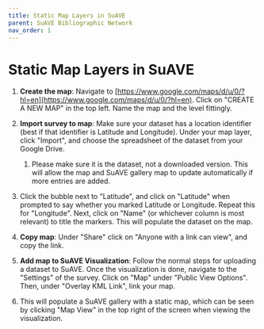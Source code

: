 ```yaml
---
title: Static Map Layers in SuAVE
parent: SuAVE Bibliographic Network
nav_order: 1
---
```


# Static Map Layers in SuAVE

1. **Create the map**: Navigate to [https://www.google.com/maps/d/u/0/?hl=en](https://www.google.com/maps/d/u/0/?hl=en). Click on "CREATE A NEW MAP" in the top left. Name the map and the level fittingly.

2. **Import survey to map**: Make sure your dataset has a location identifier (best if that identifier is Latitude and Longitude). Under your map layer, click "Import", and choose the spreadsheet of the dataset from your Google Drive. 

    1. Please make sure it is the dataset, not a downloaded version. This will allow the map and SuAVE gallery map to update automatically if more entries are added.

3. Click the bubble next to "Latitude", and click on "Latitude" when prompted to say whether you marked Latitude or Longitude. Repeat this for "Longitude". Next, click on "Name" (or whichever column is most relevant) to title the markers. This will populate the dataset on the map.

4. **Copy map**: Under "Share" click on "Anyone with a link can view", and copy the link.

5. **Add map to SuAVE Visualization**: Follow the normal steps for uploading a dataset to SuAVE. Once the visualization is done, navigate to the "Settings" of the survey. Click on "Map" under "Public View Options". Then, under "Overlay KML Link", link your map.

6. This will populate a SuAVE gallery with a static map, which can be seen by clicking "Map View" in the top right of the screen when viewing the visualization.

